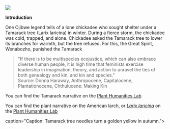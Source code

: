 <a href="https://www.juncture-digital.org"><img src="https://juncture-digital.github.io/juncture/static/images/ve-button.png"></a>

<param ve-config 
title="What We Know Now: Tracing the Tamarack"    source-
	   image="https://upload.wikimedia.org/wikipedia/commons/4/4b/Crowns_of_Siberian_larch_in_winter.jpg"   banner="https://upload.wikimedia.org/wikipedia/commons/4/4b/Crowns_of_Siberian_larch_in_winter.jpg" 
height=100
author="Hannah Hardenbergh"
layout="vertical">

**Introduction**

One Ojibwe legend tells of a lone chickadee who sought shelter under a Tamarack tree (Larix laricina) in winter. During a fierce storm, the chickadee was cold, trapped, and alone. Chickadee asked the Tamarack tree to lower its branches for warmth, but the tree refused. For this, the Great Spirit, Wenabozho, punished the Tamarack

>"If there is to be  multispecies ecojustice, which can also embrace diverse human people, it is high time that  feminists exercise leadership in imagination, theory, and action to unravel the ties of both  genealogy and kin, and kin and species."  
Source: Donna Haraway, Anthropocene, Capitalocene, Plantationocene,  Chthulucene: Making Kin 

You can find the Tamarack narrative on the [Plant Humanities Lab](https://lab.plant-humanities.org/)

You can find the plant narrative on the American larch, or *[Larix laricina](https://en.wikipedia.org/wiki/Larix_laricina)* on the [Plant Humanities Lab](https://lab.plant-humanities.org/)





<param ve-image manifest="wc:Larix_sibirica_with_golden_foliage.jpg">
caption="Caption: Tamarack tree needles turn a golden yellow in autumn.">

<param ve-image manifest="wc:Larix_sibirica_-_Siperianlehtikuusi,_Sibirisk_lärk,_Siberian_larch_IMG_9213_C.JPG
">






